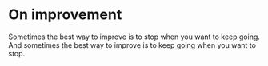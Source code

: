 # On improvement

Sometimes the best way to improve is to stop when you want to keep going. And sometimes the best way to improve is to keep going when you want to stop.
